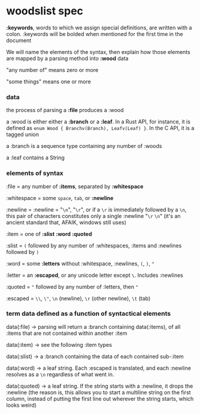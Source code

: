 # woodslist spec

**:keywords**, words to which we assign special definitions, are written with a colon. :keywords will be bolded when mentioned for the first time in the document

We will name the elements of the syntax, then explain how those elements are mapped by a parsing method into **:wood** data

"any number of" means zero or more

"some things" means one or more



### data

the process of parsing a **:file** produces a :wood

a :wood is either either a **:branch** or a **:leaf**. In a Rust API, for instance, it is defined as `enum Wood { Branchv(Branch), Leafv(Leaf) }`. In the C API, it is a tagged union

a :branch is a sequence type containing any number of :woods

a :leaf contains a String



### elements of syntax

:file = any number of **:items**, separated by **:whitespace**

:whitespace = some `space`, `tab`, or **:newline**

:newline = :newline = "`\n`", "`\r`", or if a `\r` is immediately followed by a `\n`, this pair of characters constitutes only a single :newline "`\r` `\n`" (it's an ancient standard that, AFAIK, windows still uses)

:item = one of **:slist** **:word** **:quoted**



:slist = `(` followed by any number of :whitespaces, :items and :newlines followed by `)`

:word = some **:letters** without :whitespace, :newlines, `(`, `)`, `"`

:letter = an **:escaped**, or any unicode letter except `\`. Includes :newlines

:quoted = `"` followed by any number of :letters, then `"`

:escaped = `\\`, `\"`, `\n` (newline), `\r` (other newline), `\t` (tab)



### term data defined as a function of syntactical elements

data(:file) → parsing will return a :branch containing data(:items), of all :items that are not contained within another :item

data(:item) → see the following :item types

data(:slist) → a :branch containing the data of each contained sub-:item

data(:word) → a leaf string. Each :escaped is translated, and each :newline resolves as a `\n` regardless of what went in.

data(:quoted) → a leaf string. If the string starts with a :newline, it drops the :newline (the reason is, this allows you to start a multiline string on the first column, instead of putting the first line out wherever the string starts, which looks weird)

